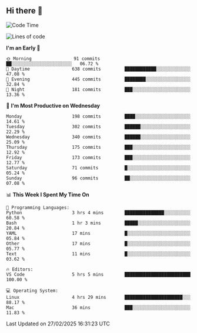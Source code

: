 ## Hi there 👋

<!--
**Wangmerlyn/Wangmerlyn** is a ✨ _special_ ✨ repository because its `README.md` (this file) appears on your GitHub profile.

Here are some ideas to get you started:

- 🔭 I’m currently working on ...
- 🌱 I’m currently learning ...
- 👯 I’m looking to collaborate on ...
- 🤔 I’m looking for help with ...
- 💬 Ask me about ...
- 📫 How to reach me: ...
- 😄 Pronouns: ...
- ⚡ Fun fact: ...
-->
<!--START_SECTION:waka-->
![Code Time](http://img.shields.io/badge/Code%20Time-72%20hrs%2030%20mins-blue)

![Lines of code](https://img.shields.io/badge/From%20Hello%20World%20I%27ve%20Written-8.5%20million%20lines%20of%20code-blue)

**I'm an Early 🐤** 

```text
🌞 Morning                91 commits          ██░░░░░░░░░░░░░░░░░░░░░░░   06.72 % 
🌆 Daytime                638 commits         ████████████░░░░░░░░░░░░░   47.08 % 
🌃 Evening                445 commits         ████████░░░░░░░░░░░░░░░░░   32.84 % 
🌙 Night                  181 commits         ███░░░░░░░░░░░░░░░░░░░░░░   13.36 % 
```
📅 **I'm Most Productive on Wednesday** 

```text
Monday                   198 commits         ████░░░░░░░░░░░░░░░░░░░░░   14.61 % 
Tuesday                  302 commits         ██████░░░░░░░░░░░░░░░░░░░   22.29 % 
Wednesday                340 commits         ██████░░░░░░░░░░░░░░░░░░░   25.09 % 
Thursday                 175 commits         ███░░░░░░░░░░░░░░░░░░░░░░   12.92 % 
Friday                   173 commits         ███░░░░░░░░░░░░░░░░░░░░░░   12.77 % 
Saturday                 71 commits          █░░░░░░░░░░░░░░░░░░░░░░░░   05.24 % 
Sunday                   96 commits          ██░░░░░░░░░░░░░░░░░░░░░░░   07.08 % 
```


📊 **This Week I Spent My Time On** 

```text
💬 Programming Languages: 
Python                   3 hrs 4 mins        ███████████████░░░░░░░░░░   60.58 % 
Bash                     1 hr 3 mins         █████░░░░░░░░░░░░░░░░░░░░   20.84 % 
YAML                     17 mins             █░░░░░░░░░░░░░░░░░░░░░░░░   05.84 % 
Other                    17 mins             █░░░░░░░░░░░░░░░░░░░░░░░░   05.77 % 
Text                     11 mins             █░░░░░░░░░░░░░░░░░░░░░░░░   03.62 % 

🔥 Editors: 
VS Code                  5 hrs 5 mins        █████████████████████████   100.00 % 

💻 Operating System: 
Linux                    4 hrs 29 mins       ██████████████████████░░░   88.17 % 
Mac                      36 mins             ███░░░░░░░░░░░░░░░░░░░░░░   11.83 % 
```


 Last Updated on 27/02/2025 16:31:23 UTC
<!--END_SECTION:waka-->

